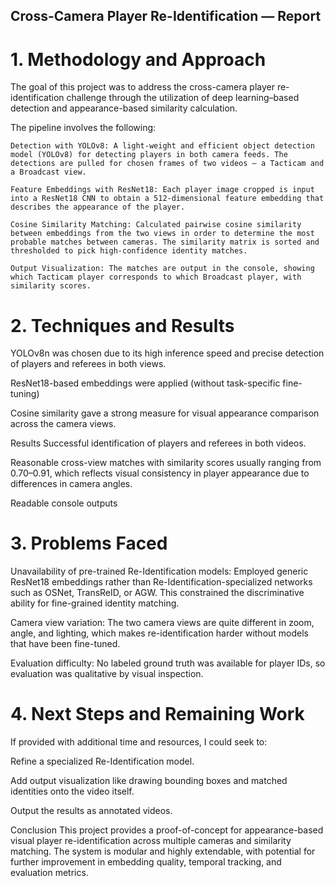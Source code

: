 ## Cross-Camera Player Re-Identification — Report

# 1. Methodology and Approach

The goal of this project was to address the cross-camera player re-identification challenge through the utilization of deep learning–based detection and appearance-based similarity calculation.

The pipeline involves the following:

    Detection with YOLOv8: A light-weight and efficient object detection model (YOLOv8) for detecting players in both camera feeds. The detections are pulled for chosen frames of two videos — a Tacticam and a Broadcast view.

    Feature Embeddings with ResNet18: Each player image cropped is input into a ResNet18 CNN to obtain a 512-dimensional feature embedding that describes the appearance of the player.

    Cosine Similarity Matching: Calculated pairwise cosine similarity between embeddings from the two views in order to determine the most probable matches between cameras. The similarity matrix is sorted and thresholded to pick high-confidence identity matches.

    Output Visualization: The matches are output in the console, showing which Tacticam player corresponds to which Broadcast player, with similarity scores.

# 2. Techniques and Results

YOLOv8n was chosen due to its high inference speed and precise detection of players and referees in both views.

ResNet18-based embeddings were applied (without task-specific fine-tuning)

Cosine similarity gave a strong measure for visual appearance comparison across the camera views.

Results
Successful identification of players and referees in both videos.

Reasonable cross-view matches with similarity scores usually ranging from 0.70–0.91, which reflects visual consistency in player appearance due to differences in camera angles.

Readable console outputs

# 3. Problems Faced

Unavailability of pre-trained Re-Identification models: Employed generic ResNet18 embeddings rather than Re-Identification-specialized networks such as OSNet, TransReID, or AGW. This constrained the discriminative ability for fine-grained identity matching.

Camera view variation: The two camera views are quite different in zoom, angle, and lighting, which makes re-identification harder without models that have been fine-tuned.

Evaluation difficulty: No labeled ground truth was available for player IDs, so evaluation was qualitative by visual inspection.

# 4. Next Steps and Remaining Work

If provided with additional time and resources, I could seek to:

Refine a specialized Re-Identification model.

Add output visualization like drawing bounding boxes and matched identities onto the video itself.

Output the results as annotated videos.

Conclusion
This project provides a proof-of-concept for appearance-based visual player re-identification across multiple cameras and similarity matching. The system is modular and highly extendable, with potential for further improvement in embedding quality, temporal tracking, and evaluation metrics.
